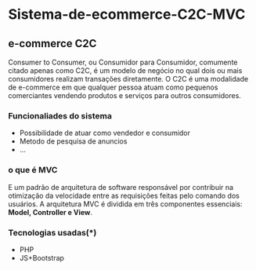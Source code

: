 # Sistema-de-ecommerce-C2C-MVC
<h2>e-commerce C2C</h2>
Consumer to Consumer, ou Consumidor para Consumidor, comumente citado apenas como C2C, é um modelo de negócio no qual dois ou mais consumidores realizam transações diretamente. O C2C é uma modalidade de e-commerce em que qualquer pessoa atuam como pequenos comerciantes vendendo produtos e serviços para outros consumidores.

<h3>Funcionaliades do sistema</h3>
<ul>
<li>Possibilidade de atuar como vendedor e consumidor</li>
<li>Metodo de pesquisa de anuncios</li>
<li>...</li>
</ul>

<h3>o que é MVC</h3>
E um padrão de arquitetura de software responsável por contribuir na otimização da velocidade entre as requisições feitas pelo comando dos usuários. A arquitetura MVC é dividida em três componentes essenciais: <strong>Model, Controller e View</strong>.

<h3>Tecnologias usadas(*)</h3>
<ul>
  <li>PHP</li>
  <li>JS+Bootstrap</li>
</ul>  



